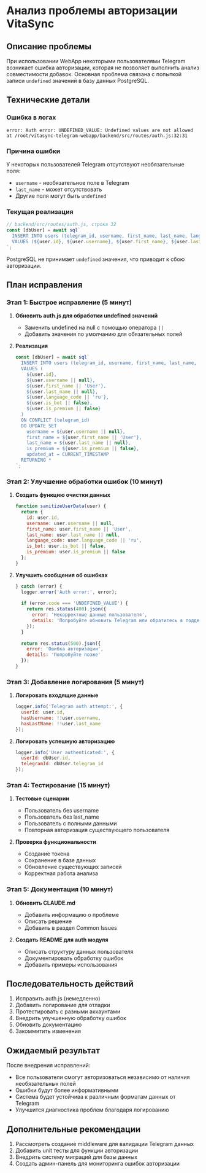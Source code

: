 # Анализ проблемы авторизации VitaSync

## Описание проблемы

При использовании WebApp некоторыми пользователями Telegram возникает ошибка авторизации, которая не позволяет выполнить анализ совместимости добавок. Основная проблема связана с попыткой записи `undefined` значений в базу данных PostgreSQL.

## Технические детали

### Ошибка в логах
```
error: Auth error: UNDEFINED_VALUE: Undefined values are not allowed
at /root/vitasync-telegram-webapp/backend/src/routes/auth.js:32:31
```

### Причина ошибки
У некоторых пользователей Telegram отсутствуют необязательные поля:
- `username` - необязательное поле в Telegram
- `last_name` - может отсутствовать
- Другие поля могут быть `undefined`

### Текущая реализация
```javascript
// backend/src/routes/auth.js, строка 32
const [dbUser] = await sql`
  INSERT INTO users (telegram_id, username, first_name, last_name, language_code, is_bot, is_premium)
  VALUES (${user.id}, ${user.username}, ${user.first_name}, ${user.last_name}, ...)
`;
```

PostgreSQL не принимает `undefined` значения, что приводит к сбою авторизации.

## План исправления

### Этап 1: Быстрое исправление (5 минут)

1. **Обновить auth.js для обработки undefined значений**
   - Заменить undefined на null с помощью оператора `||`
   - Добавить значения по умолчанию для обязательных полей

2. **Реализация**
   ```javascript
   const [dbUser] = await sql`
     INSERT INTO users (telegram_id, username, first_name, last_name, language_code, is_bot, is_premium)
     VALUES (
       ${user.id}, 
       ${user.username || null}, 
       ${user.first_name || 'User'}, 
       ${user.last_name || null}, 
       ${user.language_code || 'ru'}, 
       ${user.is_bot || false}, 
       ${user.is_premium || false}
     )
     ON CONFLICT (telegram_id) 
     DO UPDATE SET 
       username = ${user.username || null},
       first_name = ${user.first_name || 'User'},
       last_name = ${user.last_name || null},
       is_premium = ${user.is_premium || false},
       updated_at = CURRENT_TIMESTAMP
     RETURNING *
   `;
   ```

### Этап 2: Улучшение обработки ошибок (10 минут)

1. **Создать функцию очистки данных**
   ```javascript
   function sanitizeUserData(user) {
     return {
       id: user.id,
       username: user.username || null,
       first_name: user.first_name || 'User',
       last_name: user.last_name || null,
       language_code: user.language_code || 'ru',
       is_bot: user.is_bot || false,
       is_premium: user.is_premium || false
     };
   }
   ```

2. **Улучшить сообщения об ошибках**
   ```javascript
   } catch (error) {
     logger.error('Auth error:', error);
     
     if (error.code === 'UNDEFINED_VALUE') {
       return res.status(400).json({ 
         error: 'Некорректные данные пользователя', 
         details: 'Попробуйте обновить Telegram или обратитесь в поддержку' 
       });
     }
     
     return res.status(500).json({ 
       error: 'Ошибка авторизации', 
       details: 'Попробуйте позже' 
     });
   }
   ```

### Этап 3: Добавление логирования (5 минут)

1. **Логировать входящие данные**
   ```javascript
   logger.info('Telegram auth attempt:', {
     userId: user.id,
     hasUsername: !!user.username,
     hasLastName: !!user.last_name
   });
   ```

2. **Логировать успешную авторизацию**
   ```javascript
   logger.info('User authenticated:', {
     userId: dbUser.id,
     telegramId: dbUser.telegram_id
   });
   ```

### Этап 4: Тестирование (15 минут)

1. **Тестовые сценарии**
   - Пользователь без username
   - Пользователь без last_name
   - Пользователь с полными данными
   - Повторная авторизация существующего пользователя

2. **Проверка функциональности**
   - Создание токена
   - Сохранение в базе данных
   - Обновление существующих записей
   - Корректная работа анализа

### Этап 5: Документация (10 минут)

1. **Обновить CLAUDE.md**
   - Добавить информацию о проблеме
   - Описать решение
   - Добавить в раздел Common Issues

2. **Создать README для auth модуля**
   - Описать структуру данных пользователя
   - Документировать обработку ошибок
   - Добавить примеры использования

## Последовательность действий

1. Исправить auth.js (немедленно)
2. Добавить логирование для отладки
3. Протестировать с разными аккаунтами
4. Внедрить улучшенную обработку ошибок
5. Обновить документацию
6. Закоммитить изменения

## Ожидаемый результат

После внедрения исправлений:
- Все пользователи смогут авторизоваться независимо от наличия необязательных полей
- Ошибки будут более информативными
- Система будет устойчива к различным форматам данных от Telegram
- Улучшится диагностика проблем благодаря логированию

## Дополнительные рекомендации

1. Рассмотреть создание middleware для валидации Telegram данных
2. Добавить unit тесты для функции авторизации
3. Внедрить систему миграций для базы данных
4. Создать админ-панель для мониторинга ошибок авторизации